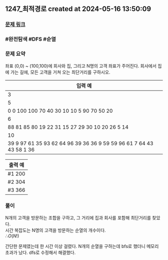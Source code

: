 ## 1247_최적경로 created at 2024-05-16 13:50:09
### [문제 링크](https://swexpertacademy.com/main/code/problem/problemDetail.do?contestProbId=AV15OZ4qAPICFAYD)

### #완전탐색 #DFS #순열

### 문제 요약
좌표 (0,0) ~ (100,100)에 회사와 집, 그리고 N명의 고객 좌표가 주어진다. 회사에서 집에 가는 길에, 모든 고객을 거쳐 오는 최단거리를 구하시오.
    

| 입력 예 |
| --- |  
|3|
|5|
|0 0 100 100 70 40 30 10 10 5 90 70 50 20|
|6|
|88 81 85 80 19 22 31 15 27 29 30 10 20 26 5 14|
|10|
|39 9 97 61 35 93 62 64 96 39 36 36 9 59 59 96 61 7 64 43 43 58 1 36 |

| 출력 예 |
| --- |
|#1 200|
|#2 304|
|#3 366|

### 풀이   

N개의 고객을 방문하는 조합을 구하고, 그 거리에 집과 회사를 포함해 최단거리를 찾았다.  
시간 복잡도는 N명의 고객을 방문하는 순열의 개수이다.  
$∴ O(N!)$

간단한 문제였는데 한 시간 이상 걸렸다. N개의 순열을 구하는데 bfs로 했더니 메모리 초과가 났다. dfs로 수정해서 해결했다.